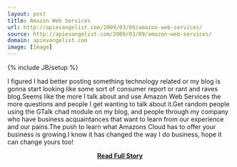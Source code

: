 ```yaml
---
layout: post
title: Amazon Web Services
url: http://apievangelist.com/2009/03/09/amazon-web-services/
source: http://apievangelist.com/2009/03/09/amazon-web-services/
domain: apievangelist.com
image: [Image]
---
```

{% include JB/setup %}<p>I figured I had better posting something technology related or my blog is gonna start looking like some sort of consumer report or rant and raves blog.Seems like the more I talk about and use Amazon Web Services the more questions and people I get wanting to talk about it.Get random people using the GTalk chad module on my blog, and people through my company who have business acquaintances that want to learn from our experience and our pains.The push to learn what Amazons Cloud has to offer your business is growing.I know it has changed the way I do business, hope it can change yours too!</p>
<center><p><a href="http://apievangelist.com/2009/03/09/amazon-web-services/" style='padding:25px; font-sze:18px; font-weight: bold;'>Read Full Story</a></p></center>
